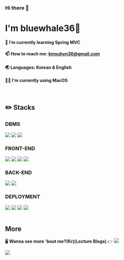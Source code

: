 ### Hi there 👋

<!--
**bluewhale36/bluewhale36** is a ✨ _special_ ✨ repository because its `README.md` (this file) appears on your GitHub profile.

Here are some ideas to get you started:

- 🔭 I’m currently working on ...
- 🌱 I’m currently learning ...
- 👯 I’m looking to collaborate on ...
- 🤔 I’m looking for help with ...
- 💬 Ask me about ...
- 📫 How to reach me: ...
- 😄 Pronouns: ...
- ⚡ Fun fact: ...
-->

# I'm bluewhale36🐳
#### 🌱 I’m currently learning Spring MVC
#### 📫 How to reach me: kmsuhyn36@gmail.com
#### 🌏 Languages: Korean & English
#### 👨‍💻 I'm currently using MacOS

<br>

## ✏️ Stacks

### DBMS

<div>
  <img src="https://img.shields.io/badge/Oracle-%23F80000?logo=Oracle&logoColor=white">
  <img src="https://img.shields.io/badge/MariaDB-%23003545?logo=MariaDB&logoColor=white">
  <img src="https://img.shields.io/badge/MySQL-%234479A1?logo=MySQL&logoColor=white">
</div>

### FRONT-END

<div>
  <img src="https://img.shields.io/badge/HTML5-%23E34F26?logo=HTML5&logoColor=white">
  <img src="https://img.shields.io/badge/CSS3-%231572B6?logo=CSS3&logoColor=white">
  <img src="https://img.shields.io/badge/JavaScript-%23F7DF1E?logo=JavaScript&logoColor=black">
  <img src="https://img.shields.io/badge/jQuery-%230769AD?logo=jQuery&logoColor=white">
</div>

### BACK-END

<div>
  <img src="https://img.shields.io/badge/Java-%23F80000?logoColor=white">
  <img src="https://img.shields.io/badge/Spring-%236DB33F?logo=Spring&logoColor=white">
</div>

### DEPLOYMENT

<div>
  <img src="https://img.shields.io/badge/Google Cloud-4285F4?style=flat&logo=googlecloud&logoColor=white"/>
  <img src="https://img.shields.io/badge/Google Cloud Storage-AECBFA?style=flat&logo=googlecloudstorage&logoColor=black"/>
  <img src="https://img.shields.io/badge/Linux-FCC624?style=flat&logo=linux&logoColor=black"/>
  <img src="https://img.shields.io/badge/Ubuntu-E95420?style=flat&logo=ubuntu&logoColor=white"/>
</div>

<br>

## More

🖥️ <b>Wanna see more 'bout me?(Kr)(Lecture Blogs)</b> 👉 <a href="https://bluewhale332.notion.site/1239a67f45914692b8cbc3fad59222a4?v=8c7231ef2d1c4c8ca82165869bf6983b&pvs=4"><img src="https://img.shields.io/badge/Notion-%23000000?logo=Notion&logoColor=white"></a> <!--<img src="https://img.shields.io/badge/Instagram-%23E4405F?logo=Instagram&logoColor=white">-->

<img src="https://capsule-render.vercel.app/api?type=waving&color=0:333333,100:6495ED&height=200&section=footer&text=&fontSize=30" />
